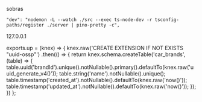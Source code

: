 sobras

    "dev": "nodemon -L --watch ./src --exec ts-node-dev -r tsconfig-paths/register ./server | pino-pretty -c",

127.0.0.1

exports.up = (knex) => {
knex.raw('CREATE EXTENSION IF NOT EXISTS "uuid-ossp"')
.then(() => {
return knex.schema.createTable('car_brands', (table) => {
table.uuid('brandId').unique().notNullable().primary().defaultTo(knex.raw('uuid_generate_v4()'));
table.string('name').notNullable().unique();
table.timestamp('created_at').notNullable().defaultTo(knex.raw('now()'));
table.timestamp('updated_at').notNullable().defaultTo(knex.raw('now()'));
});
})
};
